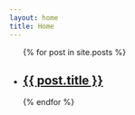 ```yaml
---
layout: home
title: Home
---
```


<ul>
   {% for post in site.posts %}
     <li>
       <h2><a href="{{ post.url }}">{{ post.title }}</a></h2>
     </li>
   {% endfor %}
 </ul>

